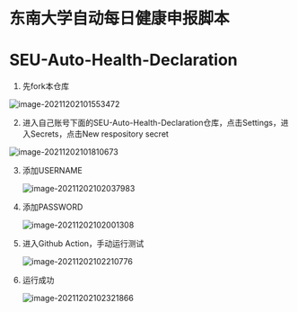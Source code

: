 # 东南大学自动每日健康申报脚本

# SEU-Auto-Health-Declaration

1. 先fork本仓库

![image-20211202101553472](https://cdn.jsdelivr.net/gh/zgzhengSEU/imagebed/Image/202112021016567.png)

2. 进入自己账号下面的SEU-Auto-Health-Declaration仓库，点击Settings，进入Secrets，点击New respository secret

![image-20211202101810673](https://cdn.jsdelivr.net/gh/zgzhengSEU/imagebed/Image/202112021018740.png)

3. 添加USERNAME

   ![image-20211202102037983](https://cdn.jsdelivr.net/gh/zgzhengSEU/imagebed/Image/202112021020047.png)

4. 添加PASSWORD

   ![image-20211202102001308](https://cdn.jsdelivr.net/gh/zgzhengSEU/imagebed/Image/202112021020697.png)

5. 进入Github Action，手动运行测试

   ![image-20211202102210776](https://cdn.jsdelivr.net/gh/zgzhengSEU/imagebed/Image/202112021022833.png)

6. 运行成功

   ![image-20211202102321866](https://cdn.jsdelivr.net/gh/zgzhengSEU/imagebed/Image/202112021023927.png)
